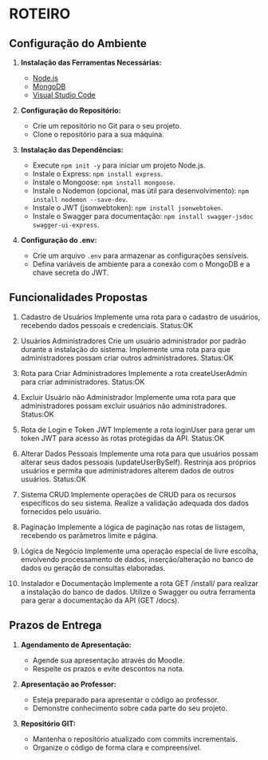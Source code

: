 # ROTEIRO

## Configuração do Ambiente

1. **Instalação das Ferramentas Necessárias:**

   - [Node.js](https://nodejs.org/)
   - [MongoDB](https://www.mongodb.com/try/download/community)
   - [Visual Studio Code](https://code.visualstudio.com/)

2. **Configuração do Repositório:**

   - Crie um repositório no Git para o seu projeto.
   - Clone o repositório para a sua máquina.

3. **Instalação das Dependências:**

   - Execute `npm init -y` para iniciar um projeto Node.js.
   - Instale o Express: `npm install express`.
   - Instale o Mongoose: `npm install mongoose`.
   - Instale o Nodemon (opcional, mas útil para desenvolvimento): `npm install nodemon --save-dev`.
   - Instale o JWT (jsonwebtoken): `npm install jsonwebtoken`.
   - Instale o Swagger para documentação: `npm install swagger-jsdoc swagger-ui-express`.

4. **Configuração do .env:**
   - Crie um arquivo `.env` para armazenar as configurações sensíveis.
   - Defina variáveis de ambiente para a conexão com o MongoDB e a chave secreta do JWT.

## Funcionalidades Propostas

1. Cadastro de Usuários
   Implemente uma rota para o cadastro de usuários, recebendo dados pessoais e credenciais.
   Status:OK

2. Usuários Administradores
   Crie um usuário administrador por padrão durante a instalação do sistema.
   Implemente uma rota para que administradores possam criar outros administradores.
   Status:OK

3. Rota para Criar Administradores
   Implemente a rota createUserAdmin para criar administradores.
   Status:OK

4. Excluir Usuário não Administrador
   Implemente uma rota para que administradores possam excluir usuários não administradores.
   Status:OK

5. Rota de Login e Token JWT
   Implemente a rota loginUser para gerar um token JWT para acesso às rotas protegidas da API.
   Status:OK

6. Alterar Dados Pessoais
   Implemente uma rota para que usuários possam alterar seus dados pessoais (updateUserBySelf). Restrinja aos próprios usuários e permita que administradores alterem dados de outros usuários.
   Status:OK

7. Sistema CRUD
   Implemente operações de CRUD para os recursos específicos do seu sistema.
   Realize a validação adequada dos dados fornecidos pelo usuário.
   
8. Paginação
   Implemente a lógica de paginação nas rotas de listagem, recebendo os parâmetros limite e página.

9. Lógica de Negócio
   Implemente uma operação especial de livre escolha, envolvendo processamento de dados, inserção/alteração no banco de dados ou geração de consultas elaboradas.

10. Instalador e Documentação
    Implemente a rota GET /install/ para realizar a instalação do banco de dados.
    Utilize o Swagger ou outra ferramenta para gerar a documentação da API (GET /docs).

## Prazos de Entrega

1. **Agendamento de Apresentação:**

   - Agende sua apresentação através do Moodle.
   - Respeite os prazos e evite descontos na nota.

2. **Apresentação ao Professor:**

   - Esteja preparado para apresentar o código ao professor.
   - Demonstre conhecimento sobre cada parte do seu projeto.

3. **Repositório GIT:**
   - Mantenha o repositório atualizado com commits incrementais.
   - Organize o código de forma clara e compreensível.
